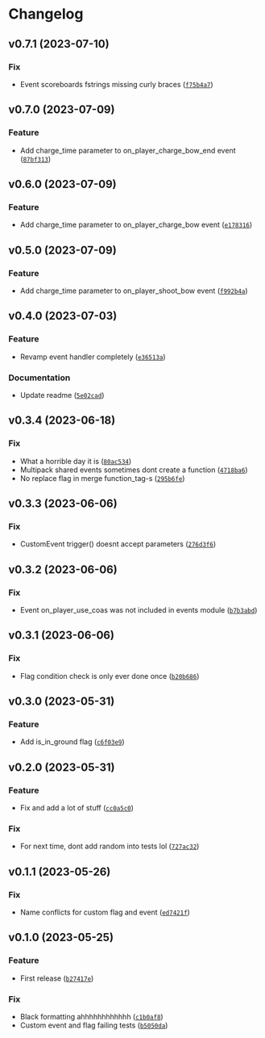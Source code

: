 # Changelog

<!--next-version-placeholder-->

## v0.7.1 (2023-07-10)
### Fix

* Event scoreboards fstrings missing curly braces ([`f75b4a7`](https://github.com/reapermc/crankshaft/commit/f75b4a7f47691e1ac27b2b80868fa5267acb4a8e))

## v0.7.0 (2023-07-09)
### Feature

* Add charge_time parameter to on_player_charge_bow_end event ([`87bf313`](https://github.com/reapermc/crankshaft/commit/87bf3133d7fa1ee18da199d4fa893751045c8f4e))

## v0.6.0 (2023-07-09)
### Feature

* Add charge_time parameter to on_player_charge_bow event ([`e178316`](https://github.com/reapermc/crankshaft/commit/e1783161b7ad41cc0279e0737cbb24af262fa0bd))

## v0.5.0 (2023-07-09)
### Feature

* Add charge_time parameter to on_player_shoot_bow event ([`f992b4a`](https://github.com/reapermc/crankshaft/commit/f992b4aa176ae821ef744d763c4b03bf4aefa8f7))

## v0.4.0 (2023-07-03)
### Feature

* Revamp event handler completely ([`e36513a`](https://github.com/reapermc/crankshaft/commit/e36513af1487325f07b518464036d89465bd3031))

### Documentation

* Update readme ([`5e02cad`](https://github.com/reapermc/crankshaft/commit/5e02cad91e599b855d0ef922a7a476ca8d9e68cb))

## v0.3.4 (2023-06-18)
### Fix

* What a horrible day it is ([`80ac534`](https://github.com/reapermc/crankshaft/commit/80ac5340e0aee0951676126235249fb8a41571e8))
* Multipack shared events sometimes dont create a function ([`4718ba6`](https://github.com/reapermc/crankshaft/commit/4718ba6b4b8eed8038712f1e0e3cf0031ba599a5))
* No replace flag in merge function_tag-s ([`295b6fe`](https://github.com/reapermc/crankshaft/commit/295b6fea9b3bf21890147892f7e205e9d5685a22))

## v0.3.3 (2023-06-06)
### Fix

* CustomEvent trigger() doesnt accept parameters ([`276d3f6`](https://github.com/reapermc/crankshaft/commit/276d3f6acebad767f166d91660db913b3b2bab96))

## v0.3.2 (2023-06-06)
### Fix

* Event on_player_use_coas was not included in events module ([`b7b3abd`](https://github.com/reapermc/crankshaft/commit/b7b3abd15daf5a96203f61f401628f7be9ed385c))

## v0.3.1 (2023-06-06)
### Fix

* Flag condition check is only ever done once ([`b20b686`](https://github.com/reapermc/crankshaft/commit/b20b686117099584f04eb0861f54cfd1b24abe2a))

## v0.3.0 (2023-05-31)
### Feature

* Add is_in_ground flag ([`c6f03e9`](https://github.com/reapermc/crankshaft/commit/c6f03e96530df1e250709de791f88c7a7fff0236))

## v0.2.0 (2023-05-31)
### Feature

* Fix and add a lot of stuff ([`cc0a5c0`](https://github.com/reapermc/crankshaft/commit/cc0a5c0beb1a8f89ef8ceafd74db79b44fd838f3))

### Fix

* For next time, dont add random into tests lol ([`727ac32`](https://github.com/reapermc/crankshaft/commit/727ac324859a478ebeb1592f7f573fe33f053bd3))

## v0.1.1 (2023-05-26)
### Fix
* Name conflicts for custom flag and event ([`ed7421f`](https://github.com/reapermc/crankshaft/commit/ed7421f1d5e00364be0b0c177ba86ff421b74796))

## v0.1.0 (2023-05-25)
### Feature
* First release ([`b27417e`](https://github.com/reapermc/crankshaft/commit/b27417eb5b63e08a0e77b7c7d6e7fbd5146eb194))

### Fix
* Black formatting ahhhhhhhhhhhh ([`c1b0af8`](https://github.com/reapermc/crankshaft/commit/c1b0af8a7140d71fa1151f944f778d59d9819d7f))
* Custom event and flag failing tests ([`b5050da`](https://github.com/reapermc/crankshaft/commit/b5050da01ece8c392a2ca1e1451a9461d2cb1899))
